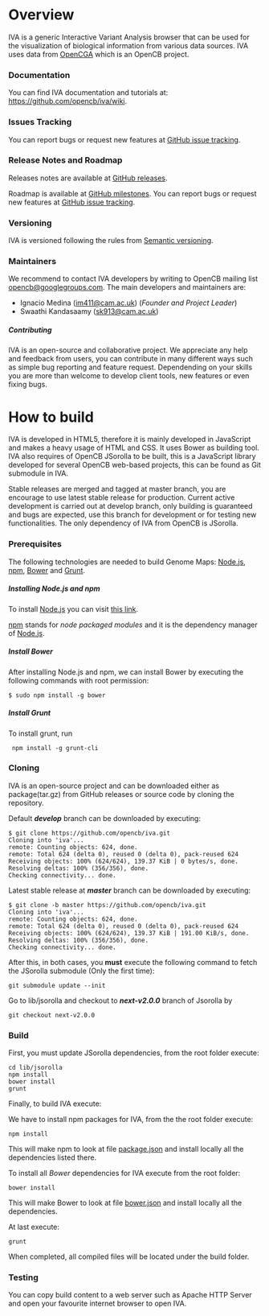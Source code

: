 # Overview
IVA is a generic Interactive Variant Analysis browser that can be used for the visualization of biological information from various data sources. IVA uses data from [OpenCGA](https://github.com/opencb/opencga) which is an OpenCB project.

### Documentation
You can find IVA documentation and tutorials at: https://github.com/opencb/iva/wiki.

### Issues Tracking
You can report bugs or request new features at [GitHub issue tracking](https://github.com/opencb/iva/issues).

### Release Notes and Roadmap
Releases notes are available at [GitHub releases](https://github.com/opencb/iva/releases).

Roadmap is available at [GitHub milestones](https://github.com/opencb/iva/milestones). You can report bugs or request new features at [GitHub issue tracking](https://github.com/opencb/iva/issues).

### Versioning
IVA is versioned following the rules from [Semantic versioning](http://semver.org/).

### Maintainers
We recommend to contact IVA developers by writing to OpenCB mailing list opencb@googlegroups.com. The main developers and maintainers are:
* Ignacio Medina (im411@cam.ac.uk) (_Founder and Project Leader_)
* Swaathi Kandasaamy (sk913@cam.ac.uk)

##### Contributing
IVA is an open-source and collaborative project. We appreciate any help and feedback from users, you can contribute in many different ways such as simple bug reporting and feature request. Dependending on your skills you are more than welcome to develop client tools, new features or even fixing bugs.

# How to build
IVA is developed in HTML5, therefore it is mainly developed in JavaScript and makes a heavy usage of HTML and CSS. It uses Bower as building tool. IVA also requires of OpenCB JSorolla to be built, this is a JavaScript library developed for several OpenCB web-based projects, this can be found as Git submodule in IVA.

Stable releases are merged and tagged at master branch, you are encourage to use latest stable release for production. Current active development is carried out at develop branch, only building is guaranteed and bugs are expected, use this branch for development or for testing new functionalities. The only dependency of IVA from OpenCB is JSorolla.

### Prerequisites
The following technologies are needed to build Genome Maps: [Node.js](https://nodejs.org/en/), [npm](https://www.npmjs.com/), [Bower](https://bower.io/) and [Grunt](http://gruntjs.com/getting-started).

##### Installing Node.js and npm
To install [Node.js](https://nodejs.org/en/) you can visit [this link](http://blog.teamtreehouse.com/install-node-js-npm-linux).

[npm](https://www.npmjs.com/) stands for *node packaged modules* and it is the dependency manager of [Node.js](https://nodejs.org/en/).

##### Install Bower
After installing Node.js and npm, we can install Bower by executing the following commands with root permission:

```
$ sudo npm install -g bower
```

##### Install Grunt
To install grunt, run

```
 npm install -g grunt-cli
```

### Cloning
IVA is an open-source project and can be downloaded either as package(tar.gz) from GitHub releases or source code by cloning the repository.

Default ***develop*** branch can be downloaded by executing:

```
$ git clone https://github.com/opencb/iva.git
Cloning into 'iva'...
remote: Counting objects: 624, done.
remote: Total 624 (delta 0), reused 0 (delta 0), pack-reused 624
Receiving objects: 100% (624/624), 139.37 KiB | 0 bytes/s, done.
Resolving deltas: 100% (356/356), done.
Checking connectivity... done.
```

Latest stable release at ***master*** branch can be downloaded by executing:

```
$ git clone -b master https://github.com/opencb/iva.git
Cloning into 'iva'...
remote: Counting objects: 624, done.
remote: Total 624 (delta 0), reused 0 (delta 0), pack-reused 624
Receiving objects: 100% (624/624), 139.37 KiB | 191.00 KiB/s, done.
Resolving deltas: 100% (356/356), done.
Checking connectivity... done.
```

After this, in both cases, you **must** execute the following command to fetch the JSorolla submodule (Only the first time):
 
```
git submodule update --init
```

Go to lib/jsorolla and checkout to ***next-v2.0.0*** branch of Jsorolla by 

```
git checkout next-v2.0.0
```

### Build
First, you must update JSorolla dependencies, from the root folder execute:

```
cd lib/jsorolla
npm install
bower install
grunt
```

Finally, to build IVA execute:

We have to install npm packages for IVA, from the the root folder execute:

```
npm install
```

This will make npm to look at file [package.json](https://github.com/opencb/iva/blob/develop/package.json) and install locally all the dependencies listed there.

To install all *Bower* dependencies for IVA execute from the root folder:

```
bower install
```

This will make Bower to look at file [bower.json](https://github.com/opencb/iva/blob/develop/bower.json) and install locally all the dependencies.

At last execute:

```
grunt
```

When completed, all compiled files will be located under the build folder.

### Testing
You can copy build content to a web server such as Apache HTTP Server and open your favourite internet browser to open IVA.
